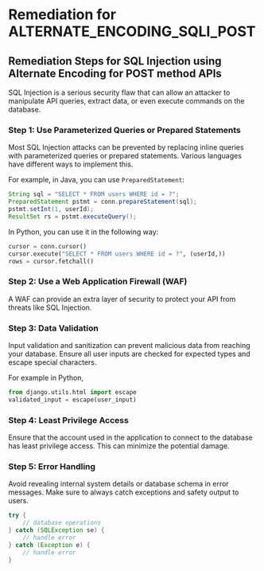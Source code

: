 # Remediation for ALTERNATE_ENCODING_SQLI_POST

## Remediation Steps for SQL Injection using Alternate Encoding for POST method APIs

SQL Injection is a serious security flaw that can allow an attacker to manipulate API queries, extract data, or even execute commands on the database.

### Step 1: Use Parameterized Queries or Prepared Statements
Most SQL Injection attacks can be prevented by replacing inline queries with parameterized queries or prepared statements. Various languages have different ways to implement this. 

For example, in Java, you can use `PreparedStatement`:

```java
String sql = "SELECT * FROM users WHERE id = ?";
PreparedStatement pstmt = conn.prepareStatement(sql);
pstmt.setInt(1, userId);
ResultSet rs = pstmt.executeQuery();
```

In Python, you can use it in the following way:

```python
cursor = conn.cursor()
cursor.execute("SELECT * FROM users WHERE id = ?", (userId,))
rows = cursor.fetchall()
```

### Step 2: Use a Web Application Firewall (WAF)
A WAF can provide an extra layer of security to protect your API from threats like SQL Injection.

### Step 3: Data Validation
Input validation and sanitization can prevent malicious data from reaching your database. Ensure all user inputs are checked for expected types and escape special characters.

For example in Python,

```python
from django.utils.html import escape
validated_input = escape(user_input)
```

### Step 4: Least Privilege Access
Ensure that the account used in the application to connect to the database has least privilege access. This can minimize the potential damage.

### Step 5: Error Handling
Avoid revealing internal system details or database schema in error messages. Make sure to always catch exceptions and safety output to users. 

```java
try {
    // database operations
} catch (SQLException se) {
    // handle error
} catch (Exception e) {
    // handle error
}
```